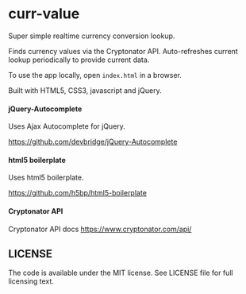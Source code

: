 # curr-value
Super simple realtime currency conversion lookup.

Finds currency values via the Cryptonator API.
Auto-refreshes current lookup periodically
to provide current data.

To use the app locally, open `index.html` in a browser.

Built with HTML5, CSS3, javascript and jQuery.

#### jQuery-Autocomplete

Uses Ajax Autocomplete for jQuery.

https://github.com/devbridge/jQuery-Autocomplete

#### html5 boilerplate

Uses html5 boilerplate.

https://github.com/h5bp/html5-boilerplate

#### Cryptonator API

Cryptonator API docs
https://www.cryptonator.com/api/

## LICENSE

The code is available under the MIT license.
See LICENSE file for full licensing text.